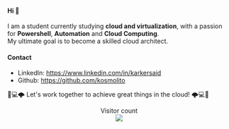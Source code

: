 #### Hi 👋

I am a student currently studying **cloud and virtualization**, with a passion for **Powershell**, **Automation** and **Cloud Computing**.\
My ultimate goal is to become a skilled cloud architect.

#### Contact
- LinkedIn: https://www.linkedin.com/in/karkersaid
- Github: https://github.com/kosmolito

🚀💻🌩️ Let's work together to achieve great things in the cloud! 🌩️💻🚀

<p align="center"> 
  Visitor count<br>
  <img src="https://profile-counter.glitch.me/kosmolito/count.svg" />
</p>
